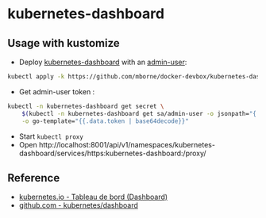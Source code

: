 # kubernetes-dashboard

## Usage with kustomize

* Deploy [kubernetes-dashboard](https://github.com/kubernetes/dashboard/) with an [admin-user](manifest/admin-user.yaml):

```bash
kubectl apply -k https://github.com/mborne/docker-devbox/kubernetes-dashboard/manifest
```


* Get admin-user token :

```bash
kubectl -n kubernetes-dashboard get secret \
    $(kubectl -n kubernetes-dashboard get sa/admin-user -o jsonpath="{.secrets[0].name}") \
    -o go-template="{{.data.token | base64decode}}"
```

* Start `kubectl proxy`
* Open http://localhost:8001/api/v1/namespaces/kubernetes-dashboard/services/https:kubernetes-dashboard:/proxy/

## Reference

* [kubernetes.io - Tableau de bord (Dashboard)](https://kubernetes.io/fr/docs/tasks/access-application-cluster/web-ui-dashboard/)
* [github.com - kubernetes/dashboard](https://github.com/kubernetes/dashboard/)

